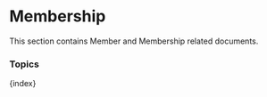 <!-- add-breadcrumbs -->
# Membership

This section contains Member and Membership related documents.

### Topics

{index}